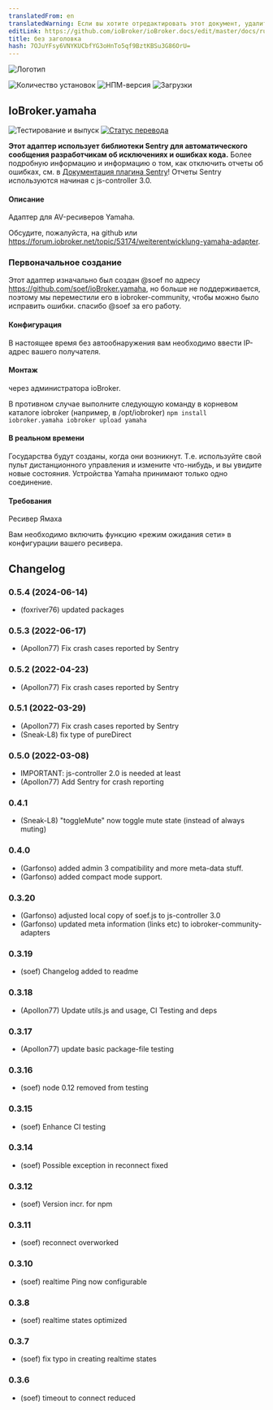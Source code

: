 ```yaml
---
translatedFrom: en
translatedWarning: Если вы хотите отредактировать этот документ, удалите поле «translationFrom», в противном случае этот документ будет снова автоматически переведен
editLink: https://github.com/ioBroker/ioBroker.docs/edit/master/docs/ru/adapterref/iobroker.yamaha/README.md
title: без заголовка
hash: 7OJuYFsy6VNYKUCbfYG3oHnTo5qf9BztKBSu3G86OrU=
---
```

![Логотип](../../../en/adapterref/iobroker.yamaha/admin/yamaha.png)

![Количество установок](http://iobroker.live/badges/yamaha-stable.svg)
![НПМ-версия](http://img.shields.io/npm/v/iobroker.yamaha.svg)
![Загрузки](https://img.shields.io/npm/dm/iobroker.yamaha.svg)

## IoBroker.yamaha
![Тестирование и выпуск](https://github.com/iobroker-community-adapters/ioBroker.yamaha/workflows/Test%20and%20Release/badge.svg) [![Статус перевода](https://weblate.iobroker.net/widgets/adapters/-/yamaha/svg-badge.svg)](https://weblate.iobroker.net/engage/adapters/?utm_source=widget)

**Этот адаптер использует библиотеки Sentry для автоматического сообщения разработчикам об исключениях и ошибках кода.** Более подробную информацию и информацию о том, как отключить отчеты об ошибках, см. в [Документация плагина Sentry](https://github.com/ioBroker/plugin-sentry#plugin-sentry)! Отчеты Sentry используются начиная с js-controller 3.0.

#### Описание
Адаптер для AV-ресиверов Yamaha.

Обсудите, пожалуйста, на github или https://forum.iobroker.net/topic/53174/weiterentwicklung-yamaha-adapter.

### Первоначальное создание
Этот адаптер изначально был создан @soef по адресу https://github.com/soef/ioBroker.yamaha, но больше не поддерживается, поэтому мы переместили его в iobroker-community, чтобы можно было исправить ошибки. спасибо @soef за его работу.

#### Конфигурация
В настоящее время без автообнаружения вам необходимо ввести IP-адрес вашего получателя.

#### Монтаж
через администратора ioBroker.

В противном случае выполните следующую команду в корневом каталоге iobroker (например, в /opt/iobroker) `` npm install iobroker.yamaha iobroker upload yamaha ``

#### В реальном времени
Государства будут созданы, когда они возникнут. Т.е. используйте свой пульт дистанционного управления и измените что-нибудь, и вы увидите новые состояния.
Устройства Yamaha принимают только одно соединение.

#### Требования
Ресивер Ямаха

Вам необходимо включить функцию «режим ожидания сети» в конфигурации вашего ресивера.

## Changelog
### 0.5.4 (2024-06-14)
* (foxriver76) updated packages

### 0.5.3 (2022-06-17)
* (Apollon77) Fix crash cases reported by Sentry

### 0.5.2 (2022-04-23)
* (Apollon77) Fix crash cases reported by Sentry

### 0.5.1 (2022-03-29)
* (Apollon77) Fix crash cases reported by Sentry
* (Sneak-L8) fix type of pureDirect

### 0.5.0 (2022-03-08)
* IMPORTANT: js-controller 2.0 is needed at least
* (Apollon77) Add Sentry for crash reporting

### 0.4.1
* (Sneak-L8) "toggleMute" now toggle mute state (instead of always muting)

### 0.4.0
* (Garfonso) added admin 3 compatibility and more meta-data stuff.
* (Garfonso) added compact mode support.

### 0.3.20
* (Garfonso) adjusted local copy of soef.js to js-controller 3.0
* (Garfonso) updated meta information (links etc) to iobroker-community-adapters

### 0.3.19
* (soef) Changelog added to readme

### 0.3.18
* (Apollon77) Update utils.js and usage, CI Testing and deps

### 0.3.17
* (Apollon77) update basic package-file testing

### 0.3.16
* (soef) node 0.12 removed from testing

### 0.3.15
* (soef) Enhance CI testing

### 0.3.14
* (soef) Possible exception in reconnect fixed

### 0.3.12
* (soef) Version incr. for npm

### 0.3.11
* (soef) reconnect overworked

### 0.3.10
* (soef) realtime Ping now configurable

### 0.3.8
* (soef) realtime states optimized

### 0.3.7
* (soef) fix typo in creating realtime states

### 0.3.6
* (soef) timeout to connect reduced

<!--

## License
The MIT License (MIT)

Copyright (c) 2015-2024 soef <soef@gmx.net>

Permission is hereby granted, free of charge, to any person obtaining a copy
of this software and associated documentation files (the "Software"), to deal
in the Software without restriction, including without limitation the rights
to use, copy, modify, merge, publish, distribute, sublicense, and/or sell
copies of the Software, and to permit persons to whom the Software is
furnished to do so, subject to the following conditions:

The above copyright notice and this permission notice shall be included in
all copies or substantial portions of the Software.

THE SOFTWARE IS PROVIDED "AS IS", WITHOUT WARRANTY OF ANY KIND, EXPRESS OR
IMPLIED, INCLUDING BUT NOT LIMITED TO THE WARRANTIES OF MERCHANTABILITY,
FITNESS FOR A PARTICULAR PURPOSE AND NONINFRINGEMENT. IN NO EVENT SHALL THE
AUTHORS OR COPYRIGHT HOLDERS BE LIABLE FOR ANY CLAIM, DAMAGES OR OTHER
LIABILITY, WHETHER IN AN ACTION OF CONTRACT, TORT OR OTHERWISE, ARISING FROM,
OUT OF OR IN CONNECTION WITH THE SOFTWARE OR THE USE OR OTHER DEALINGS IN
THE SOFTWARE.
-->